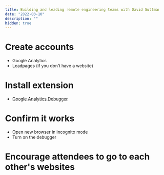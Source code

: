 ```yaml
---
title: Building and leading remote engineering teams with David Guttman
date: "2022-03-10"
description: ""
hidden: true
---
```


# Create accounts

- Google Analytics
- Leadpages (if you don't have a website)

# Install extension

- [Google Analytics Debugger](https://chrome.google.com/webstore/detail/google-analytics-debugger/jnkmfdileelhofjcijamephohjechhna)

# Confirm it works

- Open new browser in incognito mode
- Turn on the debugger

# Encourage attendees to go to each other's websites
